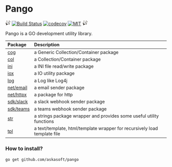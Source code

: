  Pango
=====================================================================

![](https://github.com/askasoft/pango/raw/master/logo.png) [![Build Status](https://github.com/askasoft/pango/actions/workflows/build.yml/badge.svg)](https://github.com/askasoft/pango/actions?query=branch%3Amaster) [![codecov](https://codecov.io/gh/askasoft/pango/branch/master/graph/badge.svg)](https://codecov.io/gh/askasoft/pango) [![MIT](https://img.shields.io/badge/license-MIT-green)](https://opensource.org/licenses/MIT) ![](https://github.com/askasoft/pango/raw/master/logo.png)



Pango is a GO development utility library.

| **Package**                      | **Description**                         |
| :------------------------------- | :-------------------------------------- |
| [cog](./cog/)                    | a Generic Collection/Container package  |
| [col](./col/)                    | a Collection/Container package          |
| [ini](./ini/)                    | a INI file read/write package           |
| [iox](./iox/)                    | a IO utility package                    |
| [log](./log/)                    | a Log like Log4j                        |
| [net/email](./net/email/)        | a email sender package                  |
| [net/httpx](./net/httpx/)        | a package for http                      |
| [sdk/slack](./sdk/slack/)        | a slack webhook sender package          |
| [sdk/teams](./sdk/teams/)        | a teams webhook sender package          |
| [str](./str/)                    | a strings package wrapper and provides some useful utility functions      |
| [tpl](./tpl/)                    | a text/template, html/template wrapper for recursively load template file |


### How to install?

	go get github.com/askasoft/pango



